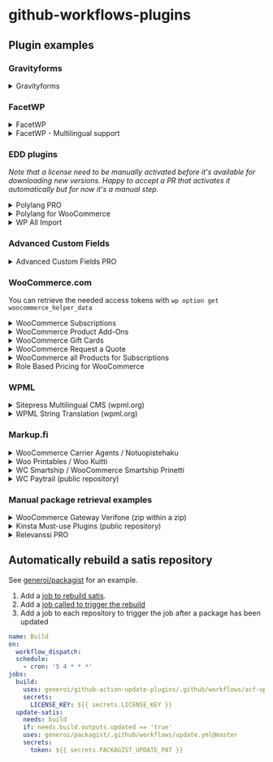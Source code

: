 # github-workflows-plugins

## Plugin examples

### Gravityforms

<details>
<summary>Gravityforms</summary>

```yml
name: Build
on:
  workflow_dispatch:
  schedule:
    - cron: '5 4 * * *'
jobs:
  build:
    uses: generoi/github-action-update-plugins/.github/workflows/gravityforms-update.yml@master
    secrets:
      LICENSE_KEY: ${{ secrets.LICENSE_KEY }}
    with:
      slug: 'gravityforms'
```

</details>

### FacetWP

<details>
<summary>FacetWP</summary>

```yml
name: Build
on:
  workflow_dispatch:
  schedule:
    - cron: '5 4 * * *'
jobs:
  build:
    uses: generoi/github-action-update-plugins/.github/workflows/facetwp-update.yml@master
    secrets:
      LICENSE_KEY: ${{ secrets.LICENSE_KEY }}
    with:
      slug: 'facetwp'
      host: 'example.com'
```

</details>

<details>
<summary>FacetWP - Multilingual support</summary>

```yml
name: Build
on:
  workflow_dispatch:
  schedule:
    - cron: '5 4 * * *'
jobs:
  build:
    uses: generoi/github-action-update-plugins/.github/workflows/facetwp-update.yml@master
    secrets:
      LICENSE_KEY: ${{ secrets.LICENSE_KEY }}
    with:
      slug: 'facetwp-i18n'
      host: 'example.com'
```

</details>

### EDD plugins

_Note that a license need to be manually activated before it's available for downloading new versions. Happy to accept a PR that activates it automatically but for now it's a manual step._

<details>
<summary>Polylang PRO</summary>

```yml
name: Build
on:
  workflow_dispatch:
  schedule:
    - cron: '5 4 * * *'
jobs:
  build:
    uses: generoi/github-action-update-plugins/.github/workflows/edd-update.yml@master
    secrets:
      LICENSE_KEY: ${{ secrets.LICENSE_KEY }}
    with:
      slug: 'Polylang Pro'
      source_url: 'https://example.com'
      endpoint_url: 'https://polylang.pro'
```

</details>

<details>
<summary>Polylang for WooCommerce</summary>

```yml
name: Build
on:
  workflow_dispatch:
  schedule:
    - cron: '5 4 * * *'
jobs:
  build:
    uses: generoi/github-action-update-plugins/.github/workflows/edd-update.yml@master
    secrets:
      LICENSE_KEY: ${{ secrets.LICENSE_KEY }}
    with:
      slug: 'Polylang for WooCommerce'
      source_url: 'https://example.com'
      endpoint_url: 'https://polylang.pro'
      changelog_extract: |
        '/[0-9\\.]+ \\(.*\\)/ { if (p) { exit }; if ($1 == ver) { p=1; next } } p && NF'
```

</details>
<details>

<summary>WP All Import</summary>

```yml
name: Build
on:
  workflow_dispatch:
  schedule:
    - cron: '5 4 * * *'
jobs:
  build:
    uses: generoi/github-action-update-plugins/.github/workflows/edd-update.yml@master
    secrets:
      LICENSE_KEY: ${{ secrets.LICENSE_KEY }}
    with:
      method: 'GET'
      slug: 'WP All Import'
      source_url: 'https://example.com'
      endpoint_url: 'https://update.wpallimport.com/check_version'
```

</details>

### Advanced Custom Fields

<details>
<summary>Advanced Custom Fields PRO</summary>

```yml
name: Build
on:
  workflow_dispatch:
  schedule:
    - cron: '5 4 * * *'
jobs:
  build:
    uses: generoi/github-action-update-plugins/.github/workflows/acf-update.yml@master
    secrets:
      LICENSE_KEY: ${{ secrets.LICENSE_KEY }}
```

</details>

### WooCommerce.com

You can retrieve the needed access tokens with `wp option get woocommerce_helper_data`

<details>
<summary>WooCommerce Subscriptions</summary>

```yml
name: Build
on:
  workflow_dispatch:
  schedule:
    - cron: '5 4 * * *'
jobs:
  build:
    uses: generoi/github-action-update-plugins/.github/workflows/wccom-update.yml@master
    secrets:
      ACCESS_TOKEN: ${{ secrets.WCCOM_ACCESS_TOKEN }}
      ACCESS_TOKEN_SECRET: ${{ secrets.WCCOM_ACCESS_TOKEN_SECRET }}
    with:
      slug: 'woocommerce-subscriptions'
```

</details>

<details>
<summary>WooCommerce Product Add-Ons</summary>

```yml
name: Build
on:
  workflow_dispatch:
  schedule:
    - cron: '5 4 * * *'
jobs:
  build:
    uses: generoi/github-action-update-plugins/.github/workflows/wccom-update.yml@master
    secrets:
      ACCESS_TOKEN: ${{ secrets.WCCOM_ACCESS_TOKEN }}
      ACCESS_TOKEN_SECRET: ${{ secrets.WCCOM_ACCESS_TOKEN_SECRET }}
    with:
      slug: 'woocommerce-product-addons'
```

</details>

<details>
<summary>WooCommerce Gift Cards</summary>

```yml
name: Build
on:
  workflow_dispatch:
  schedule:
    - cron: '5 4 * * *'
jobs:
  build:
    uses: generoi/github-action-update-plugins/.github/workflows/wccom-update.yml@master
    secrets:
      ACCESS_TOKEN: ${{ secrets.WCCOM_ACCESS_TOKEN }}
      ACCESS_TOKEN_SECRET: ${{ secrets.WCCOM_ACCESS_TOKEN_SECRET }}
    with:
      slug: 'woocommerce-gift-cards'
```

</details>

<details>
<summary>WooCommerce Request a Quote</summary>

```yml
name: Build
on:
  workflow_dispatch:
  schedule:
    - cron: '5 4 * * *'
jobs:
  build:
    uses: generoi/github-action-update-plugins/.github/workflows/wccom-update.yml@master
    secrets:
      ACCESS_TOKEN: ${{ secrets.WCCOM_ACCESS_TOKEN }}
      ACCESS_TOKEN_SECRET: ${{ secrets.WCCOM_ACCESS_TOKEN_SECRET }}
    with:
      slug: 'woocommerce-request-a-quote'
```

</details>

<details>
<summary>WooCommerce all Products for Subscriptions</summary>

```yml
name: Build
on:
  workflow_dispatch:
  schedule:
    - cron: '5 4 * * *'
jobs:
  build:
    uses: generoi/github-action-update-plugins/.github/workflows/wccom-update.yml@master
    secrets:
      ACCESS_TOKEN: ${{ secrets.WCCOM_ACCESS_TOKEN }}
      ACCESS_TOKEN_SECRET: ${{ secrets.WCCOM_ACCESS_TOKEN_SECRET }}
    with:
      slug: 'woocommerce-all-products-for-subscriptions'
```

</details>

<details>
<summary>Role Based Pricing for WooCommerce</summary>

```yml
name: Build
on:
  workflow_dispatch:
  schedule:
    - cron: '5 4 * * *'
jobs:
  build:
    uses: generoi/github-action-update-plugins/.github/workflows/wccom-update.yml@master
    secrets:
      ACCESS_TOKEN: ${{ secrets.WCCOM_ACCESS_TOKEN }}
      ACCESS_TOKEN_SECRET: ${{ secrets.WCCOM_ACCESS_TOKEN_SECRET }}
    with:
      slug: 'role-based-pricing-for-woocommerce'
```

</details>


### WPML

<details>
<summary>Sitepress Multilingual CMS (wpml.org)</summary>

```yml
name: Build
on:
  workflow_dispatch:
  schedule:
    - cron: '5 4 * * *'
jobs:
  build:
    uses: generoi/github-action-update-plugins/.github/workflows/wpml-update.yml@master
    secrets:
      USER_ID: ${{ secrets.USER_ID }}
      LICENSE_KEY: ${{ secrets.LICENSE_KEY }}
    with:
      slug: 'sitepress-multilingual-cms'
```

</details>

<details>
<summary>WPML String Translation (wpml.org)</summary>

```yml
name: Build
on:
  workflow_dispatch:
  schedule:
    - cron: '5 4 * * *'
jobs:
  build:
    uses: generoi/github-action-update-plugins/.github/workflows/wpml-update.yml@master
    secrets:
      USER_ID: ${{ secrets.USER_ID }}
      LICENSE_KEY: ${{ secrets.LICENSE_KEY }}
    with:
      slug: 'wpml-string-translation'
```

</details>

### Markup.fi

<details>
<summary>WooCommerce Carrier Agents / Notuopistehaku</summary>

```yml
name: Build
on:
  workflow_dispatch:
  schedule:
    - cron: '5 4 * * *'
jobs:
  build:
    uses: generoi/github-action-update-plugins/.github/workflows/markup-update.yml@master
    with:
      slug: 'woocommerce-noutopistehaku'
      source_url: https://example.com
    secrets:
      LICENSE_KEY: ${{ secrets.LICENSE_KEY }}
```

</details>

<details>
<summary>Woo Printables / Woo Kuitti</summary>

```yml
name: Build
on:
  workflow_dispatch:
  schedule:
    - cron: '5 4 * * *'
jobs:
  build:
    uses: generoi/github-action-update-plugins/.github/workflows/markup-update.yml@master
    with:
      slug: 'woocommerce-kuitti'
      source_url: https://example.com
      changelog_awk_extract: |
        '/[0-9\.]+ \(.*\)/ { if (p) { exit }; if ($1 == ver) { p=1; next } } p && NF' changelog.txt
    secrets:
      LICENSE_KEY: ${{ secrets.LICENSE_KEY }}
```

</details>

<details>
<summary>WC Smartship / WooCommerce Smartship Prinetti</summary>

```yml
name: Build
on:
  workflow_dispatch:
  schedule:
    - cron: '5 4 * * *'
jobs:
  build:
    uses: generoi/github-action-update-plugins/.github/workflows/markup-update.yml@master
    with:
      slug: 'woocommerce-smartship-prinetti'
      source_url: https://example.com
    secrets:
      LICENSE_KEY: ${{ secrets.LICENSE_KEY }}
```

</details>

<details>
<summary>WC Paytrail (public repository)</summary>

- [Public repository](https://github.com/generoi/wc-paytrail)
- [Official site](https://markup.fi/products/woocommerce-paytrail/)

```yml
name: Build
on:
  workflow_dispatch:
  schedule:
    - cron: '5 4 * * *'
jobs:
  build:
    uses: generoi/github-action-update-plugins/.github/workflows/markup-update.yml@master
    with:
      slug: 'woocommerce-paytrail'
```

</details>

### Manual package retrieval examples

<details>

<summary>WooCommerce Gateway Verifone (zip within a zip)</summary>

```yml
name: Build
on:
  workflow_dispatch:
  schedule:
    - cron: '5 4 * * *'
jobs:
  build:
    name: Update plugin
    runs-on: ubuntu-latest
    permissions:
      contents: write
    outputs:
      updated: ${{ steps.update.outputs.updated }}
      version: ${{ steps.update.outputs.version }}
    steps:
      - name: Checkout Repository
        uses: actions/checkout@v4

      - name: Retrieve the latest version number
        run: |
          curl https://www.bluecommerce.fi/wp-content/uploads/verifone_modules/woocommerce/verifone-plugin_woocommerce.zip?ver_time=$(date +%s) > wrapper.zip
          unzip -p wrapper.zip verifone-plugin_woocommerce/woocommerce-gateway-verifone.zip > package.zip
          {
            echo 'LATEST_VERSION<<EOF'
            unzip -p package.zip woocommerce-gateway-verifone/woocommerce-gateway-verifone.php | grep 'Version:' | sed 's/.*: //'
            echo 'EOF'
          } >> "$GITHUB_ENV"
          rm wrapper.zip
          mv package.zip /tmp/package.zip


      - name: Update repo
        uses: generoi/github-action-update-plugins@master
        id: update
        with:
          download_path: /tmp/package.zip
          version: ${{ env.LATEST_VERSION }}
          changelog_extract: |
            awk -v ver=${{ env.LATEST_VERSION }} '/^## / { if (p) { exit }; if ($2 == "["ver"]") { p=1; next } } p && NF' CHANGELOG.md

```

</details>


<details>
<summary>Kinsta Must-use Plugins (public repository)</summary>

- [Public repository](https://github.com/generoi/kinsta-mu-plugins)
- [Official site](https://kinsta.com/docs/wordpress-hosting/kinsta-mu-plugin/)

```yml
name: Build
on:
  workflow_dispatch:
  schedule:
    - cron: '5 4 * * *'
jobs:
  build:
    name: Update plugin
    runs-on: ubuntu-latest
    permissions:
      contents: write
    outputs:
      updated: ${{ steps.update.outputs.updated }}
      version: ${{ steps.update.outputs.version }}
    steps:
      - name: Checkout Repository
        uses: actions/checkout@v4

      - name: Retrieve the latest version number
        run: |
          curl "https://kinsta.com/kinsta-tools/kinsta-mu-plugins.zip" > package.zip
          {
            echo 'LATEST_VERSION<<EOF'
            unzip -p package.zip kinsta-mu-plugins.php | grep 'Version:' | sed 's/.*: //'
            echo 'EOF'
          } >> "$GITHUB_ENV"
          rm package.zip

      - name: Update repo
        uses: generoi/github-action-update-plugins@master
        id: update
        with:
          download_url: "https://kinsta.com/kinsta-tools/kinsta-mu-plugins.zip"
          version: ${{ env.LATEST_VERSION }}
          strip_archive_folder: 'false'
```

</details>

<details>
<summary>Relevanssi PRO</summary>

```yml
name: Build
on:
  workflow_dispatch:
  schedule:
    - cron: '5 4 * * *'
jobs:
  build:
    name: Update plugin
    runs-on: ubuntu-latest
    permissions:
      contents: write
    outputs:
      updated: ${{ steps.update.outputs.updated }}
      version: ${{ steps.update.outputs.version }}
    steps:
      - name: Checkout Repository
        uses: actions/checkout@v4

      - name: Retrieve the latest version number
        run: |
          curl "https://www.relevanssi.com/update/fetch_latest_version.php?api_key=${{ secrets.LICENSE_KEY }}" --output package.zip
          {
            echo 'LATEST_VERSION<<EOF'
            unzip -p package.zip relevanssi-premium/relevanssi.php | grep 'Version:' | sed 's/.*: //'
            echo 'EOF'
          } >> "$GITHUB_ENV"
          rm package.zip

      - name: Update repo
        uses: generoi/github-action-update-plugins@master
        id: update
        with:
          download_url: "https://www.relevanssi.com/update/get_version.php?api_key=${{ secrets.LICENSE_KEY }}&version=${{ env.LATEST_VERSION }}"
          version: ${{ env.LATEST_VERSION }}
          changelog_extract: |
            awk -v ver=${{ env.LATEST_VERSION }} '/^= / { if (p) { exit }; if ($2 == ver) { p=1; next } } p && NF' readme.txt 2>&1
```

</details>

## Automatically rebuild a satis repository

See [generoi/packagist](https://github.com/generoi/packagist) for an example.

1. Add a [job to rebuild satis](https://github.com/generoi/packagist/blob/master/.github/workflows/satis.yml).
1. Add a [job called to trigger the rebuild](https://github.com/generoi/packagist/blob/master/.github/workflows/update.yml)
1. Add a job to each repository to trigger the job after a package has been updated

```yaml
name: Build
on:
  workflow_dispatch:
  schedule:
    - cron: '5 4 * * *'
jobs:
  build:
    uses: generoi/github-action-update-plugins/.github/workflows/acf-update.yml@master
    secrets:
      LICENSE_KEY: ${{ secrets.LICENSE_KEY }}
  update-satis:
    needs: build
    if: needs.build.outputs.updated == 'true'
    uses: generoi/packagist/.github/workflows/update.yml@master
    secrets:
      token: ${{ secrets.PACKAGIST_UPDATE_PAT }}
```
